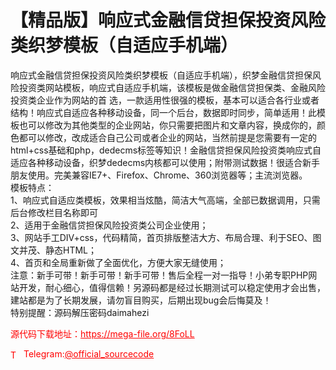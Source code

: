 # 【精品版】响应式金融信贷担保投资风险类织梦模板（自适应手机端）

响应式金融信贷担保投资风险类织梦模板（自适应手机端），织梦金融信贷担保风险投资类网站模板，响应式自适应手机端，该模板是做金融信贷担保类、金融风险投资类企业作为网站的首 选，一款适用性很强的模板，基本可以适合各行业或者结构！响应式自适应各种移动设备，同一个后台，数据即时同步，简单适用！此模板也可以修改为其他类型的企业网站，你只需要把图片和文章内容，换成你的，颜色都可以修改，改成适合自己公司或者企业的网站，当然前提是您需要有一定的html+css基础和php，dedecms标签等知识！金融信贷担保风险投资类响应式自适应各种移动设备，织梦dedecms内核都可以使用；附带测试数据！很适合新手朋友使用。完美兼容IE7+、Firefox、Chrome、360浏览器等；主流浏览器。<br>模板特点：<br>1、响应式自适应类模板，效果相当炫酷，简洁大气高端，全部已数据调用，只需后台修改栏目名称即可<br>2、适用于金融信贷担保风险投资类公司企业使用；<br>3、网站手工DIV+css，代码精简，首页排版整洁大方、布局合理、利于SEO、图文并茂、静态HTML；<br>4、首页和全局重新做了全面优化，方便大家无缝使用；<br>注意：新手可带！新手可带！新手可带！售后全程一对一指导！小弟专职PHP网站开发，耐心细心，值得信赖！另源码都是经过长期测试可以稳定使用才会出售，建站都是为了长期发展，请勿盲目购买，后期出现bug会后悔莫及！<br>特别提醒：源码解压密码daimahezi<br>


<p style="color: red;">源代码下载地址：<a href="https://mega-file.org/8FoLL" style="color: red;">https://mega-file.org/8FoLL</a></p><p style="color: red;"><img src="https://cdn-icons-png.flaticon.com/512/2111/2111646.png" alt="Telegram Icon" style="width: 16px; vertical-align: middle; margin-right: 5px;">Telegram:<a href="https://t.me/official_sourcecode" style="color: red;">@official_sourcecode</a></p>